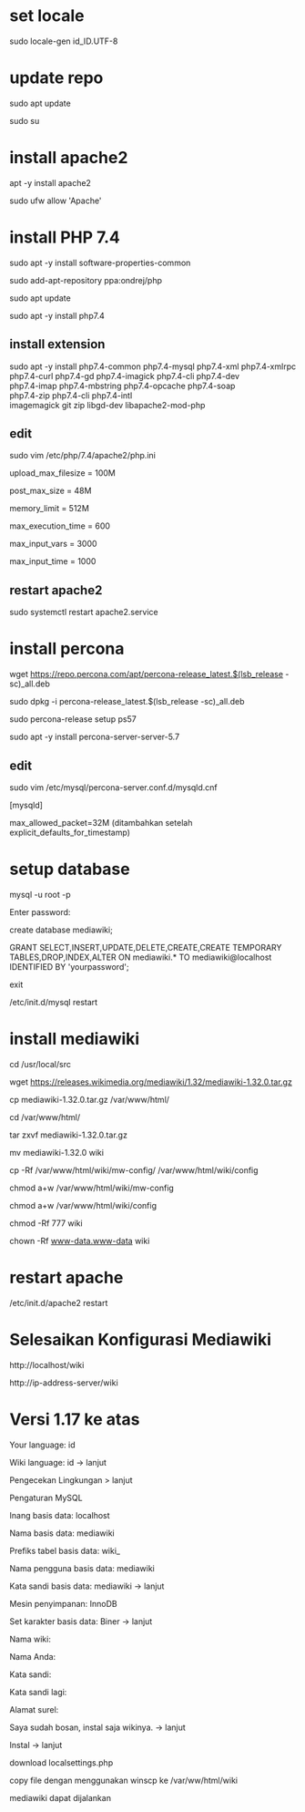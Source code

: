 # set locale
sudo locale-gen id_ID.UTF-8

# update repo
sudo apt update

sudo su

# install apache2
apt -y install apache2

sudo ufw allow 'Apache'

# install PHP 7.4
sudo apt -y install software-properties-common

sudo add-apt-repository ppa:ondrej/php

sudo apt update

sudo apt -y install php7.4

## install extension
sudo apt -y install php7.4-common php7.4-mysql php7.4-xml php7.4-xmlrpc \
php7.4-curl php7.4-gd php7.4-imagick php7.4-cli php7.4-dev \
php7.4-imap php7.4-mbstring php7.4-opcache php7.4-soap \
php7.4-zip php7.4-cli php7.4-intl \
imagemagick git zip libgd-dev libapache2-mod-php 

## edit
sudo vim /etc/php/7.4/apache2/php.ini

upload_max_filesize = 100M

post_max_size = 48M

memory_limit = 512M

max_execution_time = 600

max_input_vars = 3000

max_input_time = 1000

## restart apache2
sudo systemctl restart apache2.service

# install percona
wget https://repo.percona.com/apt/percona-release_latest.$(lsb_release -sc)_all.deb

sudo dpkg -i percona-release_latest.$(lsb_release -sc)_all.deb

sudo percona-release setup ps57

sudo apt -y install percona-server-server-5.7

## edit
sudo vim /etc/mysql/percona-server.conf.d/mysqld.cnf

[mysqld]

max_allowed_packet=32M (ditambahkan setelah explicit_defaults_for_timestamp)

# setup database
mysql -u root -p

Enter password:

create database mediawiki;

GRANT SELECT,INSERT,UPDATE,DELETE,CREATE,CREATE TEMPORARY TABLES,DROP,INDEX,ALTER ON mediawiki.* TO mediawiki@localhost IDENTIFIED BY 'yourpassword';

exit

/etc/init.d/mysql restart

# install mediawiki
cd /usr/local/src

wget https://releases.wikimedia.org/mediawiki/1.32/mediawiki-1.32.0.tar.gz

cp mediawiki-1.32.0.tar.gz /var/www/html/

cd /var/www/html/

tar zxvf mediawiki-1.32.0.tar.gz

mv mediawiki-1.32.0 wiki

cp -Rf /var/www/html/wiki/mw-config/ /var/www/html/wiki/config

chmod a+w /var/www/html/wiki/mw-config

chmod a+w /var/www/html/wiki/config

chmod -Rf 777 wiki

chown -Rf www-data.www-data wiki

# restart apache
/etc/init.d/apache2 restart

# Selesaikan Konfigurasi Mediawiki
http://localhost/wiki

http://ip-address-server/wiki

# Versi 1.17 ke atas
Your language: id

Wiki language: id -> lanjut

Pengecekan Lingkungan > lanjut

Pengaturan MySQL


  Inang basis data: localhost
  
  Nama basis data: mediawiki
  
  Prefiks tabel basis data: wiki_
  
  Nama pengguna basis data: mediawiki
  
  Kata sandi basis data: mediawiki -> lanjut
  

Mesin penyimpanan: InnoDB

Set karakter basis data: Biner -> lanjut


Nama wiki:

Nama Anda:

Kata sandi:

Kata sandi lagi:

Alamat surel:

Saya sudah bosan, instal saja wikinya. -> lanjut


Instal -> lanjut

download localsettings.php

copy file dengan menggunakan winscp ke /var/ww/html/wiki

mediawiki dapat dijalankan
